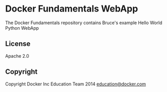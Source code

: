 Docker Fundamentals WebApp
==========================

The Docker Fundamentals repository contains Bruce's example Hello World Python WebApp

## License

Apache 2.0

## Copyright

Copyright Docker Inc Education Team 2014 <education@docker.com>
